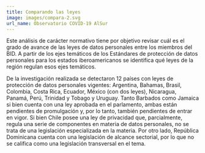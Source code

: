 ```yaml
---
title: Comparando las leyes
image: images/compara-2.svg
url_name: Observatorio COVID-19 AlSur
---
```


Este análisis de carácter normativo tiene por objetivo revisar cuál es el grado de avance de las leyes de datos personales entre los miembros del BID. A partir de los ejes temáticos de los Estándares de protección de datos personales para los estados iberoamericanos se identifica qué leyes de la región regulan esos ejes temáticos.

De la investigación realizada se detectaron 12 países con leyes de protección de datos personales vigentes: Argentina, Bahamas, Brasil, Colombia, Costa Rica, Ecuador, México (con dos leyes), Nicaragua, Panamá, Perú, Trinidad y Tobago y Uruguay. Tanto Barbados como Jamaica si bien cuenta con una ley aprobada en el parlamento, ambas están pendientes de promulgación y, por lo tanto, también pendientes de entrar en vigor. Si bien Chile posee una ley de privacidad que, parcialmente, regula una serie de componentes en materia de datos personales, no se trata de una legislación especializada en la materia. Por otro lado, República Dominicana cuenta con una legislación de alcance sectorial, por lo que no se califica como una legislación transversal en el tema.